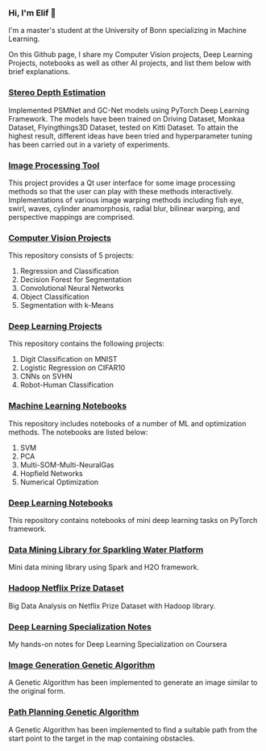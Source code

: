 ### Hi, I'm Elif 👋

I'm a master's student at the University of Bonn specializing in Machine Learning. 

On this Github page, I share my Computer Vision projects, Deep Learning Projects, notebooks as well as other AI projects, and list them below with brief explanations.

### [Stereo Depth Estimation](https://github.com/elifcansuyildiz/StereoDepthEstimation)

Implemented PSMNet and GC-Net models using PyTorch Deep Learning Framework. The models have been trained on Driving Dataset, Monkaa Dataset, Flyingthings3D Dataset, tested on Kitti Dataset. To attain the highest result, different ideas have been tried and hyperparameter tuning has been carried out in a variety of experiments.

### [Image Processing Tool](https://github.com/elifcansuyildiz/ImageProcessingQtApplication)

This project provides a Qt user interface for some image processing methods so that the user can play with these methods interactively. Implementations of various image warping methods including fish eye, swirl, waves, cylinder anamorphosis, radial blur, bilinear warping, and perspective mappings are comprised. 

### [Computer Vision Projects](https://github.com/elifcansuyildiz/ComputerVisionProjects)

This repository consists of 5 projects:

1. Regression and Classification
2. Decision Forest for Segmentation
3. Convolutional Neural Networks
3. Object Classification
4. Segmentation with k-Means

### [Deep Learning Projects](https://github.com/elifcansuyildiz/DeepLearningProjects)

This repository contains the following projects:

1. Digit Classification on MNIST
2. Logistic Regression on CIFAR10
3. CNNs on SVHN
4. Robot-Human Classification

### [Machine Learning Notebooks](https://github.com/elifcansuyildiz/MachineLearningNotebooks)

This repository includes notebooks of a number of ML and optimization methods. The notebooks are listed below:

1. SVM
2. PCA
3. Multi-SOM-Multi-NeuralGas
4. Hopfield Networks
5. Numerical Optimization

### [Deep Learning Notebooks](https://github.com/elifcansuyildiz/DeepLearningNotebooks)

This repository contains notebooks of mini deep learning tasks on PyTorch framework. 

### [Data Mining Library for Sparkling Water Platform](https://github.com/elifcansuyildiz/DataMiningLibraryForSparklingWaterPlatform)

Mini data mining library using Spark and H2O framework.

### [Hadoop Netflix Prize Dataset](https://github.com/elifcansuyildiz/HadoopNetflixPrizeDataset)

Big Data Analysis on Netflix Prize Dataset with Hadoop library.

### [Deep Learning Specialization Notes](https://github.com/elifcansuyildiz/DeepLearningSpecializationNotes)

My hands-on notes for Deep Learning Specialization on Coursera

### [Image Generation Genetic Algorithm](https://github.com/elifcansuyildiz/ImageGenerationGeneticAlgorithm)

A Genetic Algorithm has been implemented to generate an image similar to the original form.

### [Path Planning Genetic Algorithm](https://github.com/elifcansuyildiz/PathPlanningGeneticAlgorithm)

A Genetic Algorithm has been implemented to find a suitable path from the start point to the target in the map containing obstacles.

